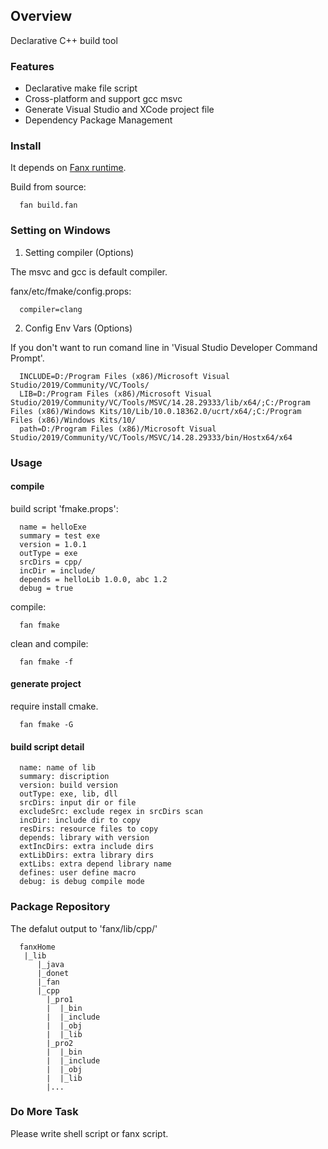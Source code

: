 
## Overview

Declarative C++ build tool

### Features

- Declarative make file script
- Cross-platform and support gcc msvc
- Generate Visual Studio and XCode project file
- Dependency Package Management


### Install

It depends on [Fanx runtime](https://github.com/fanx-dev/fanx/blob/master/doc/QuickStart.md).

Build from source:
```
  fan build.fan
```

### Setting on Windows
1. Setting compiler (Options)

The msvc and gcc is default compiler.

fanx/etc/fmake/config.props:
```
  compiler=clang
```

2. Config Env Vars (Options)

If you don't want to run comand line in 'Visual Studio Developer Command Prompt'.
```
  INCLUDE=D:/Program Files (x86)/Microsoft Visual Studio/2019/Community/VC/Tools/
  LIB=D:/Program Files (x86)/Microsoft Visual Studio/2019/Community/VC/Tools/MSVC/14.28.29333/lib/x64/;C:/Program Files (x86)/Windows Kits/10/Lib/10.0.18362.0/ucrt/x64/;C:/Program Files (x86)/Windows Kits/10/
  path=D:/Program Files (x86)/Microsoft Visual Studio/2019/Community/VC/Tools/MSVC/14.28.29333/bin/Hostx64/x64
```

### Usage

#### compile

build script 'fmake.props':
```
  name = helloExe
  summary = test exe
  version = 1.0.1
  outType = exe
  srcDirs = cpp/
  incDir = include/
  depends = helloLib 1.0.0, abc 1.2
  debug = true
```
compile:
```
  fan fmake

```
clean and compile:
```
  fan fmake -f
```

#### generate project
require install cmake.
```
  fan fmake -G
```

#### build script detail

```
  name: name of lib
  summary: discription
  version: build version
  outType: exe, lib, dll
  srcDirs: input dir or file
  excludeSrc: exclude regex in srcDirs scan
  incDir: include dir to copy
  resDirs: resource files to copy
  depends: library with version
  extIncDirs: extra include dirs
  extLibDirs: extra library dirs
  extLibs: extra depend library name
  defines: user define macro
  debug: is debug compile mode
```

### Package Repository

The defalut output to 'fanx/lib/cpp/'
```
  fanxHome
   |_lib
      |_java
      |_donet
      |_fan
      |_cpp
        |_pro1
        |  |_bin
        |  |_include
        |  |_obj
        |  |_lib
        |_pro2
        |  |_bin
        |  |_include
        |  |_obj
        |  |_lib
        |...

````

### Do More Task

Please write shell script or fanx script.
